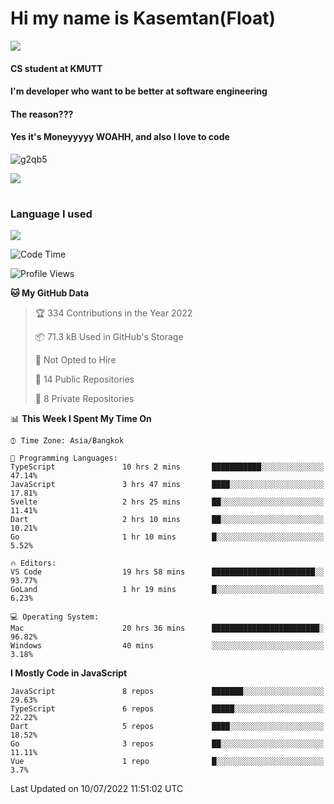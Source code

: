 # Hi my name is Kasemtan(Float)
![](https://64.media.tumblr.com/9c2a8f831efe8da556ffbf89cebb52c9/b86c1ab833a37e32-93/s1280x1920/d000dc22f75df64be2bc150f5fa69c4f6df6bb07.gifv)
#### CS student at KMUTT
#### I'm developer who want to be better at software engineering
#### The reason???
#### Yes it's Moneyyyyy WOAHH, and also I love to code
![g2qb5](https://user-images.githubusercontent.com/69688279/175812510-9235eaf7-72f7-40d3-b163-56efa9aa5c6b.gif)


[![](https://github-readme-stats.vercel.app/api?username=FloatKasemtan&show_icons=true&theme=nightowl)]()
#
### Language I used
[![](https://github-readme-stats.vercel.app/api/top-langs/?username=FloatKasemtan&layout=compact&theme=nightowl)]()
<!--START_SECTION:waka-->
![Code Time](http://img.shields.io/badge/Code%20Time-570%20hrs%2031%20mins-blue)

![Profile Views](http://img.shields.io/badge/Profile%20Views-28-blue)

**🐱 My GitHub Data** 

> 🏆 334 Contributions in the Year 2022
 > 
> 📦 71.3 kB Used in GitHub's Storage 
 > 
> 🚫 Not Opted to Hire
 > 
> 📜 14 Public Repositories 
 > 
> 🔑 8 Private Repositories  
 > 
📊 **This Week I Spent My Time On** 

```text
⌚︎ Time Zone: Asia/Bangkok

💬 Programming Languages: 
TypeScript               10 hrs 2 mins       ███████████░░░░░░░░░░░░░░   47.14% 
JavaScript               3 hrs 47 mins       ████░░░░░░░░░░░░░░░░░░░░░   17.81% 
Svelte                   2 hrs 25 mins       ██░░░░░░░░░░░░░░░░░░░░░░░   11.41% 
Dart                     2 hrs 10 mins       ██░░░░░░░░░░░░░░░░░░░░░░░   10.21% 
Go                       1 hr 10 mins        █░░░░░░░░░░░░░░░░░░░░░░░░   5.52%

🔥 Editors: 
VS Code                  19 hrs 58 mins      ███████████████████████░░   93.77% 
GoLand                   1 hr 19 mins        █░░░░░░░░░░░░░░░░░░░░░░░░   6.23%

💻 Operating System: 
Mac                      20 hrs 36 mins      ████████████████████████░   96.82% 
Windows                  40 mins             ░░░░░░░░░░░░░░░░░░░░░░░░░   3.18%

```

**I Mostly Code in JavaScript** 

```text
JavaScript               8 repos             ███████░░░░░░░░░░░░░░░░░░   29.63% 
TypeScript               6 repos             █████░░░░░░░░░░░░░░░░░░░░   22.22% 
Dart                     5 repos             ████░░░░░░░░░░░░░░░░░░░░░   18.52% 
Go                       3 repos             ██░░░░░░░░░░░░░░░░░░░░░░░   11.11% 
Vue                      1 repo              █░░░░░░░░░░░░░░░░░░░░░░░░   3.7%

```



 Last Updated on 10/07/2022 11:51:02 UTC
<!--END_SECTION:waka-->
<!--
**FloatKasemtan/FloatKasemtan** is a ✨ _special_ ✨ repository because its `README.md` (this file) appears on your GitHub profile.

Here are some ideas to get you started:

- 🔭 I’m currently working on ...
- 🌱 I’m currently learning ...
- 👯 I’m looking to collaborate on ...
- 🤔 I’m looking for help with ...
- 💬 Ask me about ...
- 📫 How to reach me: ...
- 😄 Pronouns: ...
- ⚡ Fun fact: ...
-->
